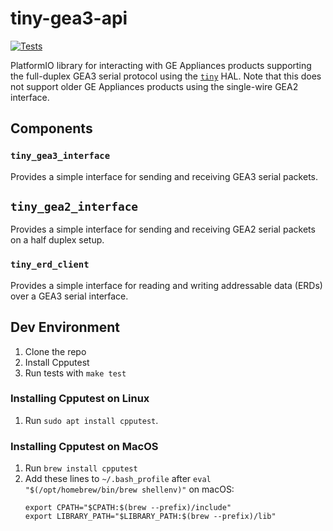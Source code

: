 # tiny-gea3-api
[![Tests](https://github.com/geappliances/tiny-gea3-api/actions/workflows/test.yml/badge.svg)](https://github.com/geappliances/tiny-gea3-api/actions/workflows/test.yml)

PlatformIO library for interacting with GE Appliances products supporting the full-duplex GEA3 serial protocol using the [`tiny`](https://github.com/ryanplusplus/tiny) HAL. Note that this does not support older GE Appliances products using the single-wire GEA2 interface.

## Components
### `tiny_gea3_interface`
Provides a simple interface for sending and receiving GEA3 serial packets.

## `tiny_gea2_interface`
Provides a simple interface for sending and receiving GEA2 serial packets on a half duplex setup.

### `tiny_erd_client`
Provides a simple interface for reading and writing addressable data (ERDs) over a GEA3 serial interface.

## Dev Environment
1. Clone the repo
2. Install Cpputest
3. Run tests with `make test`

### Installing Cpputest on Linux
1. Run `sudo apt install cpputest`.

### Installing Cpputest on MacOS
1. Run `brew install cpputest`
2. Add these lines to `~/.bash_profile` after `eval "$(/opt/homebrew/bin/brew shellenv)"` on macOS:
   ```
   export CPATH="$CPATH:$(brew --prefix)/include"
   export LIBRARY_PATH="$LIBRARY_PATH:$(brew --prefix)/lib"
   ```
